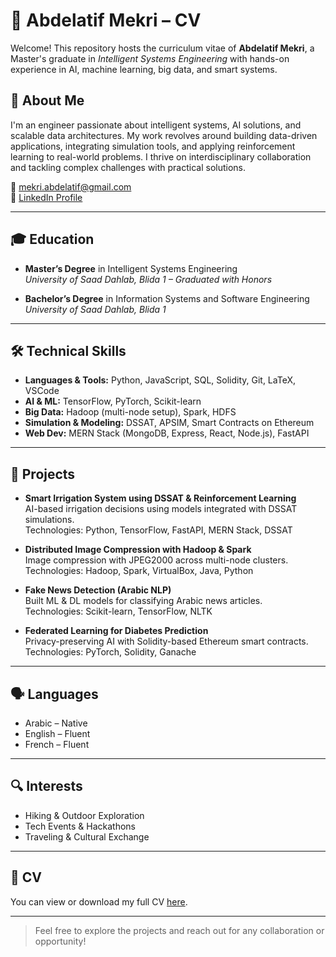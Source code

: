 # 💼 Abdelatif Mekri – CV

Welcome! This repository hosts the curriculum vitae of **Abdelatif Mekri**, a Master's graduate in *Intelligent Systems Engineering* with hands-on experience in AI, machine learning, big data, and smart systems.

## 🧠 About Me

I'm an engineer passionate about intelligent systems, AI solutions, and scalable data architectures. My work revolves around building data-driven applications, integrating simulation tools, and applying reinforcement learning to real-world problems. I thrive on interdisciplinary collaboration and tackling complex challenges with practical solutions.

📧 [mekri.abdelatif@gmail.com](mailto:mekri.abdelatif@gmail.com)  
🔗 [LinkedIn Profile](https://www.linkedin.com/in/abdelatif-mekri/)

---

## 🎓 Education

- **Master’s Degree** in Intelligent Systems Engineering  
  *University of Saad Dahlab, Blida 1 – Graduated with Honors*

- **Bachelor’s Degree** in Information Systems and Software Engineering  
  *University of Saad Dahlab, Blida 1*

---

## 🛠️ Technical Skills

- **Languages & Tools:** Python, JavaScript, SQL, Solidity, Git, LaTeX, VSCode
- **AI & ML:** TensorFlow, PyTorch, Scikit-learn
- **Big Data:** Hadoop (multi-node setup), Spark, HDFS
- **Simulation & Modeling:** DSSAT, APSIM, Smart Contracts on Ethereum
- **Web Dev:** MERN Stack (MongoDB, Express, React, Node.js), FastAPI

---

## 🚀 Projects

- **Smart Irrigation System using DSSAT & Reinforcement Learning**  
  AI-based irrigation decisions using models integrated with DSSAT simulations.  
  Technologies: Python, TensorFlow, FastAPI, MERN Stack, DSSAT

- **Distributed Image Compression with Hadoop & Spark**  
  Image compression with JPEG2000 across multi-node clusters.  
  Technologies: Hadoop, Spark, VirtualBox, Java, Python

- **Fake News Detection (Arabic NLP)**  
  Built ML & DL models for classifying Arabic news articles.  
  Technologies: Scikit-learn, TensorFlow, NLTK

- **Federated Learning for Diabetes Prediction**  
  Privacy-preserving AI with Solidity-based Ethereum smart contracts.  
  Technologies: PyTorch, Solidity, Ganache

---

## 🗣️ Languages

- Arabic – Native  
- English – Fluent  
- French – Fluent  

---

## 🔍 Interests

- Hiking & Outdoor Exploration  
- Tech Events & Hackathons  
- Traveling & Cultural Exchange  

---

## 📄 CV

You can view or download my full CV [here](./CV-Abdelatif-Mekri.pdf).

---

> Feel free to explore the projects and reach out for any collaboration or opportunity!
